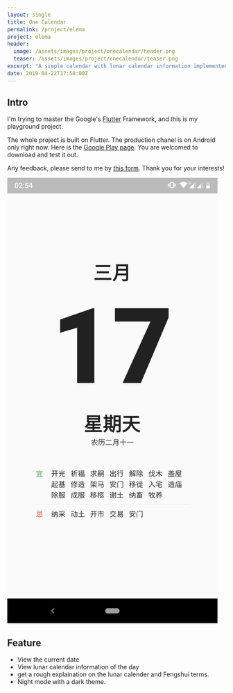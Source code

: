 ```yaml
---
layout: single
title: One Calendar
permalink: /project/elema
project: elema
header:
  image: /assets/images/project/onecalendar/header.png
  teaser: /assets/images/project/onecalendar/teaser.png
excerpt: "A simple calendar with lunar calendar information implemented with Flutter"
date: 2019-04-22T17:50:00Z
---
```


## Intro

I'm trying to master the Google's [Flutter](https://flutter.dev/) Framework, and this is my playground project.

The whole project is built on Flutter. The production chanel is on Android only right now. Here is the [Google Play page](https://play.google.com/store/apps/details?id=com.b4whitby.onecalender). You are welcomed to download and test it out.

Any feedback, please send to me by [this form](https://forms.gle/P7eKpwr6eWYJ8RC59). Thank you for your interests!

![icon](../assets/images/project/onecalendar/home.png)

## Feature

- View the current date
- View lunar calendar information of the day
- get a rough explaination on the lunar calender and Fengshui terms.
- Night mode with a dark theme.
